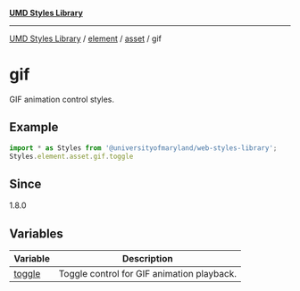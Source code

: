 [**UMD Styles Library**](../../../../../README.md)

***

[UMD Styles Library](../../../../../README.md) / [element](../../../../README.md) / [asset](../../README.md) / gif

# gif

GIF animation control styles.

## Example

```typescript
import * as Styles from '@universityofmaryland/web-styles-library';
Styles.element.asset.gif.toggle
```

## Since

1.8.0

## Variables

| Variable | Description |
| ------ | ------ |
| [toggle](variables/toggle.md) | Toggle control for GIF animation playback. |
